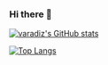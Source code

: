 ### Hi there 👋

[![varadiz's GitHub stats](https://github-readme-stats-varadiz.vercel.app/api?username=varadiz&show_icons=true&theme=tokyonight)](https://github.com/varadiz/github-readme-stats)

[![Top Langs](https://github-readme-stats-varadiz.vercel.app/api/top-langs/?username=varadiz&theme=tokyonight)](https://github.com/varadiz/github-readme-stats)


<!--
**varadiz/varadiz** is a ✨ _special_ ✨ repository because its `README.md` (this file) appears on your GitHub profile.

Here are some ideas to get you started:

- 🔭 I’m currently working on ...
- 🌱 I’m currently learning ...
- 👯 I’m looking to collaborate on ...
- 🤔 I’m looking for help with ...
- 💬 Ask me about ...
- 📫 How to reach me: ...
- 😄 Pronouns: ...
- ⚡ Fun fact: ...
-->

